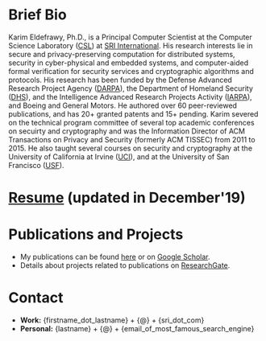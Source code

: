 # Brief Bio
Karim Eldefrawy, Ph.D., is a Principal Computer Scientist at the Computer Science Laboratory ([CSL](http://www.csl.sri.com/)) at [SRI International](https://www.sri.com/). His research interests lie in secure and privacy-preserving computation for distributed systems, security in cyber-physical and embedded systems, and computer-aided formal verification for security services and cryptographic algorithms and protocols. His research has been funded by the Defense Advanced Research Project Agency ([DARPA](https://www.darpa.mil/)), the Department of Homeland Security ([DHS](https://www.dhs.gov/science-and-technology)), and the Intelligence Advanced Research Projects Activity ([IARPA](https://www.iarpa.gov/)), and Boeing and General Motors. He authored over 60 peer-reviewed publications, and has 20+ granted patents and 15+ pending. Karim severed on the technical program committee of several top academic conferences on secuirty and cryptography and was the Information Director of ACM Transactions on Privacy and Security (formerly ACM TISSEC) from 2011 to 2015. He also taught several courses on security and cryptography at the University of California at Irvine ([UCI](https://www.ics.uci.edu/)), and at the University of San Francisco ([USF](https://www.usfca.edu/)).

# [Resume](https://keldefrawy.github.io/karim_resume.pdf) (updated in December'19)


# Publications and Projects
* My publications can be found [here](https://keldefrawy.github.io/pubs.html) or on [Google Scholar](http://bit.ly/2KIZaWF).
* Details about projects related to publications on [ResearchGate](http://bit.ly/37tOPHZ).


# Contact
* **Work:** {firstname_dot_lastname} + {@} + {sri_dot_com}
* **Personal:** {lastname} + {@} + {email_of_most_famous_search_engine}














